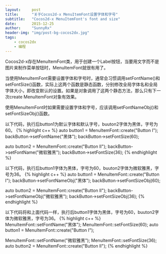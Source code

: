 ```yaml
---
layout:     post
title:      "关于Cocos2d-x MenuItemFont设置字体和字号"
subtitle:   "Cocos2d-x MenuItemFont's font and size"
date:       2015-12-25
author:     "SunnyRx"
header-img: "img/post-bg-cocos2dx.jpg"
tags:
    - cocos2dx
    - 编程
---
```

Cocos2d-x存在MenuItemFont类，用于创建一个Label按钮，当要用文字而不是图片来制作菜单按钮时，MenuItemFont就很有用了。

当使用MenuItemFont需要设置字体和字号时，通常会习惯调用setFontName()和setFontSize()函数，实际上这两个函数是静态函数，分别修改全局字体名和全局字体大小，即改变默认的设置。如果是对象调用了这两个静态方法，那么只有下一次create MenuItemFont对象有效果。

使用MenuItemFont时如果需要设置字体和字号，应该调用setFontNameObj()和setFontSizeObj()函数。

以下代码，执行后button1为默认字体和默认字号，buuton2字体为黑体，字号为60。
{% highlight c++ %}
auto button1 = MenuItemFont::create("Button I");
backButton->setFontName("黑体");
backButton->setFontSize(60);

auto button2 = MenuItemFont::create("Button II");
backButton->setFontName("微软雅黑");
backButton->setFontSize(36);
{% endhighlight %}

以下代码，执行后button1字体为黑体，字号为60，buuton2字体为微软雅黑，字号为36。
{% highlight c++ %}
auto button1 = MenuItemFont::create("Button I");
backButton->setFontNameObj("黑体");
backButton->setFontSizeObj(60);

auto button2 = MenuItemFont::create("Button II");
backButton->setFontNameObj("微软雅黑");
backButton->setFontSizeObj(36);
{% endhighlight %}

以下代码将和上面代码一样，执行后button1字体为黑体，字号为60，buuton2字体为微软雅黑，字号为36。
{% highlight c++ %}
MenuItemFont::setFontName("黑体");
MenuItemFont::setFontSize(60);
auto button1 = MenuItemFont::create("Button I");

MenuItemFont::setFontName("微软雅黑");
MenuItemFont::setFontSize(36);
auto button2 = MenuItemFont::create("Button II");
{% endhighlight %}
